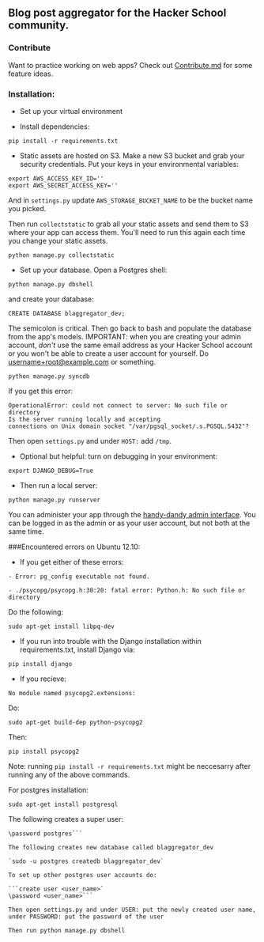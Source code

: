 ## Blog post aggregator for the Hacker School community. 

### Contribute

Want to practice working on web apps? Check out [Contribute.md](CONTRIBUTE.md) for some feature ideas. 

### Installation: 

- Set up your virtual environment

- Install dependencies:

`pip install -r requirements.txt`


- Static assets are hosted on S3. Make a new S3 bucket and grab your security credentials. Put your keys in your environmental variables: 

```
export AWS_ACCESS_KEY_ID=''
export AWS_SECRET_ACCESS_KEY=''
```

And in `settings.py` update `AWS_STORAGE_BUCKET_NAME` to be the bucket name you picked.

Then run `collectstatic` to grab all your static assets and send them to S3 where your app can access them. You'll need to run this again each time you change your static assets. 

`python manage.py collectstatic`

- Set up your database. Open a Postgres shell: 

`python manage.py dbshell`

and create your database: 

`CREATE DATABASE blaggregator_dev;`

The semicolon is critical. Then go back to bash and populate the database from the app's models. IMPORTANT: when you are creating your admin account, *don't* use the same email address as your Hacker School account or you won't be able to create a user account for yourself. Do username+root@example.com or something.

`python manage.py syncdb`

If you get this error: 

```
OperationalError: could not connect to server: No such file or directory
Is the server running locally and accepting
connections on Unix domain socket "/var/pgsql_socket/.s.PGSQL.5432"?
```

Then open `settings.py` and under `HOST:` add `/tmp`. 

- Optional but helpful: turn on debugging in your environment:

`export DJANGO_DEBUG=True`

- Then run a local server:

`python manage.py runserver`

You can administer your app through the [handy-dandy admin interface](http://localhost:8000/admin). You can be logged in as the admin or as your user account, but not both at the same time.

###Encountered errors on Ubuntu 12.10:

- If you get either of these errors: 

```
- Error: pg_config executable not found.

- ./psycopg/psycopg.h:30:20: fatal error: Python.h: No such file or directory
```

Do the following:

`sudo apt-get install libpq-dev`

- If you run into trouble with the Django installation within requirements.txt, install Django via:

`pip install django`

- If you recieve:

`No module named psycopg2.extensions:`

Do:

`sudo apt-get build-dep python-psycopg2`

Then:

`pip install psycopg2`

Note: running `pip install -r requirements.txt` might be neccesarry after running any of the above commands.

For postgres installation:

`sudo apt-get install postgresql`

The following creates a super user:

```sudo -u postgres psql postgres
\password postgres```

The following creates new database called blaggregator_dev

`sudo -u postgres createdb blaggregator_dev`

To set up other postgres user accounts do:

```create user <user_name>`
\password <user_name>```

Then open settings.py and under USER: put the newly created user name, under PASSWORD: put the password of the user

Then run python manage.py dbshell